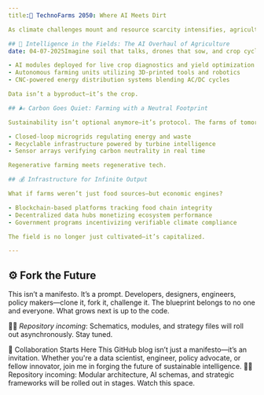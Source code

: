 ```yaml
---
title:🌾 TechnoFarms 2050: Where AI Meets Dirt

As climate challenges mount and resource scarcity intensifies, agriculture is transforming from plows and patience to processors and precision. Welcome to the rise of TechnoFarms—autonomous ecosystems driven by algorithms and zero-carbon ambition.

## 🤖 Intelligence in the Fields: The AI Overhaul of Agriculture
date: 04-07-2025Imagine soil that talks, drones that sow, and crop cycles adjusted in real-time by predictive models. No farmers. Just frameworks.

- AI modules deployed for live crop diagnostics and yield optimization  
- Autonomous farming units utilizing 3D-printed tools and robotics  
- CNC-powered energy distribution systems blending AC/DC cycles  

Data isn’t a byproduct—it’s the crop.

## 🌬️ Carbon Goes Quiet: Farming with a Neutral Footprint

Sustainability isn’t optional anymore—it’s protocol. The farms of tomorrow run on compliance and computation.

- Closed-loop microgrids regulating energy and waste  
- Recyclable infrastructure powered by turbine intelligence  
- Sensor arrays verifying carbon neutrality in real time  

Regenerative farming meets regenerative tech.

## 💰 Infrastructure for Infinite Output

What if farms weren’t just food sources—but economic engines?

- Blockchain-based platforms tracking food chain integrity  
- Decentralized data hubs monetizing ecosystem performance  
- Government programs incentivizing verifiable climate compliance  

The field is no longer just cultivated—it’s capitalized.

---
```


## ⚙️ Fork the Future

This isn’t a manifesto. It’s a prompt. Developers, designers, engineers, policy makers—clone it, fork it, challenge it. The blueprint belongs to no one and everyone. What grows next is up to the code.

👨‍💻 *Repository incoming*: Schematics, modules, and strategy files will roll out asynchronously. Stay tuned.

🧠 Collaboration Starts Here
This GitHub blog isn’t just a manifesto—it’s an invitation. Whether you're a data scientist, engineer, policy advocate, or fellow innovator, join me in forging the future of sustainable intelligence.
👨‍💻 Repository incoming: Modular architecture, AI schemas, and strategic frameworks will be rolled out in stages. Watch this space.







